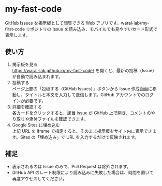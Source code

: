 # my-fast-code

GitHub Issues を掲示板として閲覧できる Web アプリです。warai-lab/my-first-code リポジトリの Issue を読み込み、モバイルでも見やすいカード形式で表示します。

## 使い方

1. 掲示板を見る  
   https://warai-lab.github.io/my-fast-code/ を開くと、最新の投稿（Issue）が自動で読み込まれます。
2. 投稿する  
   ページ上部の「投稿する（GitHub Issues）」ボタンから Issue 作成画面に移動し、タイトルと本文を入力して送信します。GitHub アカウントでのログインが必要です。
3. 詳細を確認する  
   各カードをクリックすると、該当 Issue が GitHub 上で開き、コメントのやり取りや添付ファイルを確認できます。
4. Google Sites に埋め込む  
   上記 URL を iframe で指定すると、そのまま掲示板をサイト内に表示できます。Sites の「埋め込み」で URL を入力するだけで反映されます。

## 補足

- 表示されるのは Issue のみで、Pull Request は除外されます。
- GitHub API のレート制限により読み込みに失敗した場合は、時間を置いて再度アクセスしてください。
